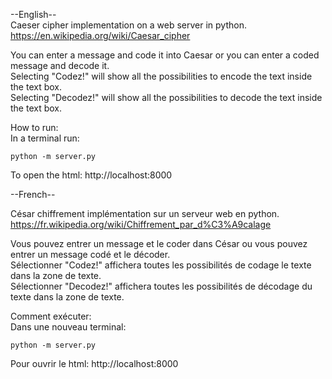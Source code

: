 --English--</br>
Caeser cipher implementation on a web server in python.</br>
https://en.wikipedia.org/wiki/Caesar_cipher</br>

You can enter a message and code it into Caesar or you can enter a coded message and decode it.</br>
Selecting "Codez!" will show all the possibilities to encode the text inside the text box.</br>
Selecting "Decodez!" will show all the possibilities to decode the text inside the text box.</br>
	
How to run:</br>
In a terminal run:

	python -m server.py
To open the html:
http://localhost:8000  

--French--

César chiffrement implémentation sur un serveur web en python.</br>
https://fr.wikipedia.org/wiki/Chiffrement_par_d%C3%A9calage</br>


Vous pouvez entrer un message et le coder dans César ou vous pouvez entrer un message codé et le décoder.</br>
Sélectionner "Codez!" affichera toutes les possibilités de codage le texte dans la zone de texte.</br>
Sélectionner "Decodez!" affichera toutes les possibilités de décodage du texte dans la zone de texte.</br>
		
Comment exécuter:</br>
Dans une nouveau terminal:

	python -m server.py
Pour ouvrir le html:
http://localhost:8000  
